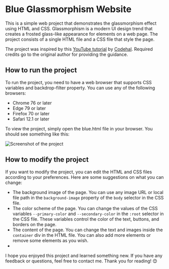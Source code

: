 # Blue Glassmorphism Website

This is a simple web project that demonstrates the glassmorphism effect using HTML and CSS. Glassmorphism is a modern UI design trend that creates a frosted glass-like appearance for elements on a web page. The project consists of a single HTML file and a CSS file that style the page.

The project was inspired by this [YouTube tutorial](https://youtu.be/p1GmFCGuVjw?list=PLcWEHSpTzhuAWQTzfZ_uvvfG4xZAvW6FA) by [Codehal](https://www.youtube.com/@codehal). Required credits go to the original author for providing the guidance.

## How to run the project

To run the project, you need to have a web browser that supports CSS variables and backdrop-filter property. You can use any of the following browsers:

- Chrome 76 or later
- Edge 79 or later
- Firefox 70 or later
- Safari 12.1 or later

To view the project, simply open the blue.html file in your browser. You should see something like this:

![Screenshot of the project](https://i.pinimg.com/236x/2a/1f/19/2a1f19a3b2292f10ecbd994e3a907f58.jpg)

## How to modify the project

If you want to modify the project, you can edit the HTML and CSS files according to your preferences. Here are some suggestions on what you can change:

- The background image of the page. You can use any image URL or local file path in the `background-image` property of the `body` selector in the CSS file.
- The color scheme of the page. You can change the values of the CSS variables `--primary-color` and `--secondary-color` in the `:root` selector in the CSS file. These variables control the color of the text, buttons, and borders on the page.
- The content of the page. You can change the text and images inside the `container` div in the HTML file. You can also add more elements or remove some elements as you wish.
- 

I hope you enjoyed this project and learned something new. If you have any feedback or questions, feel free to contact me. Thank you for reading! 😊
